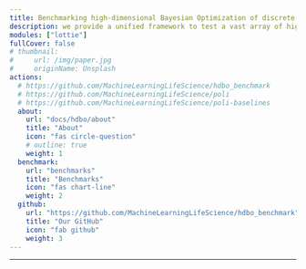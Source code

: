 ```yaml
---
title: Benchmarking high-dimensional Bayesian Optimization of discrete sequences
description: we provide a unified framework to test a vast array of high-dimensional Bayesian optimization methods.
modules: ["lottie"]
fullCover: false
# thumbnail:
#     url: /img/paper.jpg
#     originName: Unsplash
actions:
  # https://github.com/MachineLearningLifeScience/hdbo_benchmark
  # https://github.com/MachineLearningLifeScience/poli
  # https://github.com/MachineLearningLifeScience/poli-baselines
  about:
    url: "docs/hdbo/about"
    title: "About"
    icon: "fas circle-question"
    # outline: true
    weight: 1
  benchmark:
    url: "benchmarks"
    title: "Benchmarks"
    icon: "fas chart-line"
    weight: 2
  github:
    url: "https://github.com/MachineLearningLifeScience/hdbo_benchmark"
    title: "Our GitHub"
    icon: "fab github"
    weight: 3
---
```


<hr>